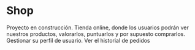# Shop
Proyecto en construcción.
Tienda online, donde los usuarios podrán ver nuestros productos, valorarlos, puntuarlos y por supuesto comprarlos.
Gestionar su perfil de usuario.
Ver el historial de pedidos
